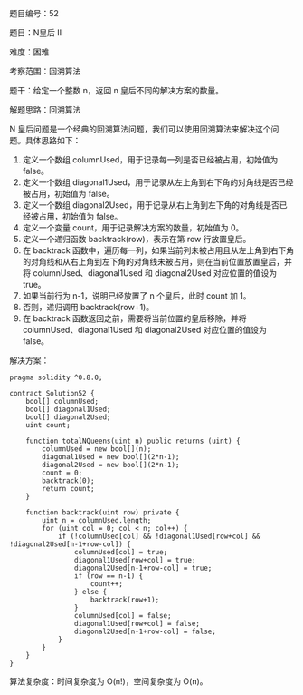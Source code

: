 题目编号：52

题目：N皇后 II

难度：困难

考察范围：回溯算法

题干：给定一个整数 n，返回 n 皇后不同的解决方案的数量。

解题思路：回溯算法

N 皇后问题是一个经典的回溯算法问题，我们可以使用回溯算法来解决这个问题。具体思路如下：

1. 定义一个数组 columnUsed，用于记录每一列是否已经被占用，初始值为 false。
2. 定义一个数组 diagonal1Used，用于记录从左上角到右下角的对角线是否已经被占用，初始值为 false。
3. 定义一个数组 diagonal2Used，用于记录从右上角到左下角的对角线是否已经被占用，初始值为 false。
4. 定义一个变量 count，用于记录解决方案的数量，初始值为 0。
5. 定义一个递归函数 backtrack(row)，表示在第 row 行放置皇后。
6. 在 backtrack 函数中，遍历每一列，如果当前列未被占用且从左上角到右下角的对角线和从右上角到左下角的对角线未被占用，则在当前位置放置皇后，并将 columnUsed、diagonal1Used 和 diagonal2Used 对应位置的值设为 true。
7. 如果当前行为 n-1，说明已经放置了 n 个皇后，此时 count 加 1。
8. 否则，递归调用 backtrack(row+1)。
9. 在 backtrack 函数返回之前，需要将当前位置的皇后移除，并将 columnUsed、diagonal1Used 和 diagonal2Used 对应位置的值设为 false。

解决方案：

```
pragma solidity ^0.8.0;

contract Solution52 {
    bool[] columnUsed;
    bool[] diagonal1Used;
    bool[] diagonal2Used;
    uint count;

    function totalNQueens(uint n) public returns (uint) {
        columnUsed = new bool[](n);
        diagonal1Used = new bool[](2*n-1);
        diagonal2Used = new bool[](2*n-1);
        count = 0;
        backtrack(0);
        return count;
    }

    function backtrack(uint row) private {
        uint n = columnUsed.length;
        for (uint col = 0; col < n; col++) {
            if (!columnUsed[col] && !diagonal1Used[row+col] && !diagonal2Used[n-1+row-col]) {
                columnUsed[col] = true;
                diagonal1Used[row+col] = true;
                diagonal2Used[n-1+row-col] = true;
                if (row == n-1) {
                    count++;
                } else {
                    backtrack(row+1);
                }
                columnUsed[col] = false;
                diagonal1Used[row+col] = false;
                diagonal2Used[n-1+row-col] = false;
            }
        }
    }
}
```

算法复杂度：时间复杂度为 O(n!)，空间复杂度为 O(n)。